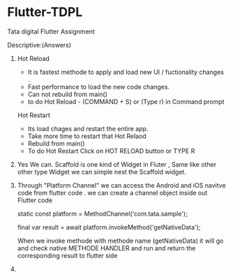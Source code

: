# Flutter-TDPL
Tata digital Flutter Assignment

Descriptive:(Answers)

1. Hot Reload

    - It is fastest methode to apply and load new UI / fuctionality changes .
    - Fast performance to load the new code changes.
    - Can not rebuild from main()
    - to do Hot Reload - (COMMAND + S)  or (Type r) in Command prompt

    Hot Restart

    - Its load chages and restart the entire app.
    - Take more time to restart that Hot Relaod 
    - Rebuild from main()
    - To do Hot Restart Click on HOT RELOAD button or TYPE R

2. Yes We can. Scaffold is one kind of Widget in Fluter , Same like other other type Widget we can simple nest the Scaffold widget.

3. Through "Platform Channel" we can access the Android and iOS navitve code from flutter code . we can create a channel object inside out Flutter code 

    static const platform = MethodChannel('com.tata.sample');

    final var result = await platform.invokeMethod('getNativeData');

    When we invoke methode with methode name (getNativeData) it will go and check native METHODE HANDLER and run and return the corresponding result to         flutter side

4.  
